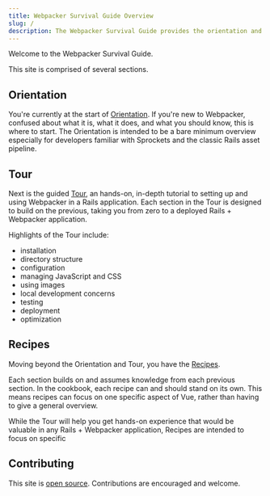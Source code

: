 ```yaml
---
title: Webpacker Survival Guide Overview
slug: /
description: The Webpacker Survival Guide provides the orientation and tips Rails developers need to use Webpacker successfully and without the frustration.
---
```


Welcome to the Webpacker Survival Guide.

This site is comprised of several sections.

## Orientation

You're currently at the start of [Orientation](/orientation/). If you're new to Webpacker, confused about what it is, what it does, and what you should know, this is where to start. The Orientation is intended to be a bare minimum overview especially for developers familiar with Sprockets and the classic Rails asset pipeline.

## Tour

Next is the guided [Tour](/tour/), an hands-on, in-depth tutorial to setting up and using Webpacker in a Rails application. Each section in the Tour is designed to build on the previous, taking you from zero to a deployed Rails + Webpacker application.

Highlights of the Tour include:

- installation
- directory structure
- configuration
- managing JavaScript and CSS
- using images
- local development concerns
- testing
- deployment
- optimization

## Recipes

Moving beyond the Orientation and Tour, you have the [Recipes](/recipes/).

Each section builds on and assumes knowledge from each previous section. In the cookbook, each recipe can and should stand on its own. This means recipes can focus on one specific aspect of Vue, rather than having to give a general overview.

While the Tour will help you get hands-on experience that would be valuable in any Rails + Webpacker application, Recipes are intended to focus on specific

## Contributing

This site is [open source](https://github.com/rossta/webpackersurvival.guide). Contributions are encouraged and welcome.
